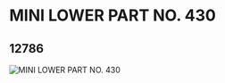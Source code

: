 # MINI LOWER PART NO. 430
## 12786
![MINI LOWER PART NO. 430](https://lc-www-live-s.legocdn.com/media/bricks/5/2/6021694.jpg)